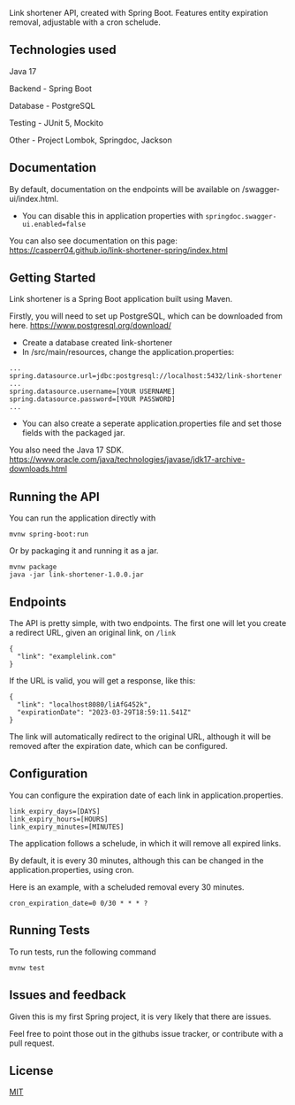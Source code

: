 Link shortener API, created with Spring Boot. Features entity expiration removal, adjustable with a cron schelude.



## Technologies used
Java 17

Backend - Spring Boot

Database - PostgreSQL

Testing - JUnit 5, Mockito

Other - Project Lombok, Springdoc, Jackson

## Documentation
By default, documentation on the endpoints will be available on /swagger-ui/index.html.
* You can disable this in application properties with ```springdoc.swagger-ui.enabled=false```

You can also see documentation on this page:
https://casperr04.github.io/link-shortener-spring/index.html

## Getting Started
Link shortener is a Spring Boot application built using Maven.

Firstly, you will need to set up PostgreSQL, which can be downloaded from here.
https://www.postgresql.org/download/ 

* Create a database created link-shortener
* In /src/main/resources, change the application.properties:
```
...
spring.datasource.url=jdbc:postgresql://localhost:5432/link-shortener
...
spring.datasource.username=[YOUR USERNAME]
spring.datasource.password=[YOUR PASSWORD]
...
```

* You can also create a seperate application.properties file and set those fields with the packaged jar.

You also need the Java 17 SDK. 
https://www.oracle.com/java/technologies/javase/jdk17-archive-downloads.html

## Running the API
You can run the application directly with
```
mvnw spring-boot:run
```
Or by packaging it and running it as a jar.
```
mvnw package
java -jar link-shortener-1.0.0.jar
```

## Endpoints
The API is pretty simple, with two endpoints. The first one will let you create a redirect URL, given an original link, on ```/link``` 
```
{
  "link": "examplelink.com"
}
```

If the URL is valid, you will get a response, like this:
```
{
  "link": "localhost8080/liAfG452k",
  "expirationDate": "2023-03-29T18:59:11.541Z"
}
```

The link will automatically redirect to the original URL, although it will be removed after the expiration date, which can be configured.

## Configuration
You can configure the expiration date of each link in application.properties.
```
link_expiry_days=[DAYS]
link_expiry_hours=[HOURS]
link_expiry_minutes=[MINUTES]
```
The application follows a schelude, in which it will remove all expired links.

By default, it is every 30 minutes, although this can be changed in the application.properties, using cron. 

Here is an example, with a scheluded removal every 30 minutes.
```
cron_expiration_date=0 0/30 * * * ?
```

## Running Tests

To run tests, run the following command

```
mvnw test
```


## Issues and feedback
Given this is my first Spring project, it is very likely that there are issues.

Feel free to point those out in the githubs issue tracker, or contribute with a pull request.
## License

[MIT](https://choosealicense.com/licenses/mit/)

